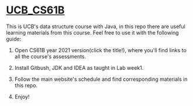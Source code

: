 # [UCB_CS61B](https://sp21.datastructur.es/)

This is UCB's data structure course with Java, in this repo there are useful learning materials from this course. Feel free to use it with the following guide:

1. Open CS61B year 2021 version(click the title!), where you'll find links to all the course's assessments.

2. Install Gitbush, JDK and IDEA as taught in Lab week1.

3. Follow the main website's schedule and find corresponding materials in this repo.

4. Enjoy!
